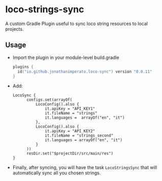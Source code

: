 # loco-strings-sync

A custom Gradle Plugin useful to sync loco string resources to local projects.

## Usage

- Import the plugin in your module-level build.gradle
  ```kotlin
  plugins {
    id("io.github.jonathanimperato.loco-sync") version "0.0.11"
  }
  ```
- Add:
  ```
  LocoSync {
        configs.set(arrayOf(
            LocoConfig().also {
                it.apiKey = "API_KEY1"
                it.fileName = "strings"
                it.languages =  arrayOf("en", "it")
            },
            LocoConfig().also {
                it.apiKey = "API_KEY2"
                it.fileName = "strings_second"
                it.languages = arrayOf("en", "it")
            }
        ))
        resDir.set("$projectDir/src/main/res")
  }
- Finally, after syncing, you will have the task `LocoStringsSync` that will automatically sync all you chosen strings.

